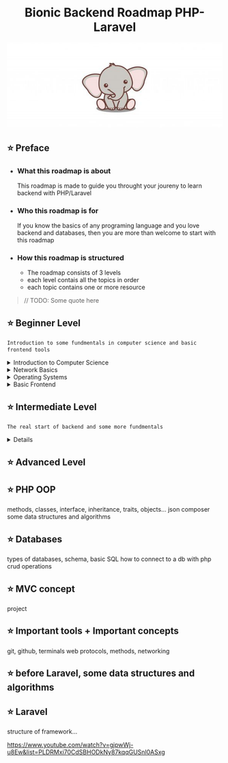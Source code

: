 <h1 align="center">
  Bionic Backend Roadmap PHP-Laravel
</h1>
<p align="center">
  <img src="https://github.com/SandyEwais/CAT-Backend-Laravel-Roadmap/blob/master/images/3965c91750f5af04abe7e8654f85739aaa.png" />
</p>

## ⭐ Preface

- ### What this roadmap is about

    This roadmap is made to guide you throught your joureny to learn backend with PHP/Laravel

- ### Who this roadmap is for

    If you know the basics of any programing language and you love backend and databases, then you are more than welcome to start with this roadmap

- ### How this roadmap is structured

  - The roadmap consists of 3 levels
  - each level contais all the topics in order
  - each topic contains one or more resource

> // TODO: Some quote here

## ⭐ Beginner Level

    Introduction to some fundmentals in computer science and basic frontend tools

<details>
    <summary>Introduction to Computer Science</summary>
    <ul>
        <li><a href="https://www.edx.org/learn/computer-science/harvard-university-cs50-s-introduction-to-computer-science">CS50's Introduction to Computer Science</a></li>
    </ul>
</details>

<details>
    <summary>Network Basics</summary>
    <ul>
        <li><a href="https://www.youtube.com/watch?v=zN8YNNHcaZc">How does the internet work?</a></li>
        <li><a href="https://www.youtube.com/watch?v=Iws5GpUVnq4&list=PLv7cogHXoVhXvHPzIl1dWtBiYUAL8baHj&index=15&pp=iAQB">HTTP, TCP/UDP, DNS</a></li>
        <li><a href="https://www.youtube.com/watch?v=L5BlpPU_muY">The Client Server Model</a></li>
    </ul>
</details>

<details>
    <summary>Operating Systems</summary>
    <ul>
        <li><a href="https://www.youtube.com/watch?v=NzyuxPtrRRM&list=PLxIvc-MGOs6ib0oK1z9C46DeKd9rRcSMY">Operating Systems in Arabic</a></li>
    </ul>
</details>

<details>
    <summary>Basic Frontend</summary>
    <ul>
        <li><a href="https://www.youtube.com/watch?v=Dv39fDYei9A&list=PLknwEmKsW8OtLRQPTLms79499meY2D6ij">HTML in Arabic</a></li>
        <li><a href="https://www.youtube.com/watch?v=_QO55W7KPmI&list=PLknwEmKsW8Os7rKViMCL8x6irVJT7McSS">CSS in Arabic</a></li>
        <li><a href="https://www.youtube.com/watch?v=Di_RlcpkpN4&list=PLDoPjvoNmBAzlpyFHOaB3b-eubmF0TAV2">SASS in Arabic</a></li>
        <li><a href="https://www.youtube.com/watch?v=GM6dQBmc-Xg&list=PLDoPjvoNmBAx3kiplQR_oeDqLDBUDYwVv">Javascript in Arabic</a></li>
        <li><a href="https://www.youtube.com/watch?v=BLFndK5n29I&list=PLDoPjvoNmBAxyli7mXgNBhkRB-zgSHvL8">Gulpjs</a></li>
    </ul>
</details>

## ⭐ Intermediate Level

    The real start of backend and some more fundmentals

<details>

</details>

## ⭐ Advanced Level

## ⭐ PHP OOP

methods, classes, interface, inheritance, traits, objects...
json
composer
some data structures and algorithms

## ⭐ Databases

types of databases, schema, basic SQL
how to connect to a db with php
crud operations

## ⭐ MVC concept

project

## ⭐ Important tools + Important concepts

git, github, terminals
web protocols, methods, networking

## ⭐ before Laravel, some data structures and algorithms

## ⭐ Laravel

structure of framework...




https://www.youtube.com/watch?v=gjpwWj-u8Ew&list=PLDRMxi70CdSBHODkNy87kqqGUSnl0ASxg
